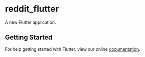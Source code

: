 # reddit_flutter

A new Flutter application.

## Getting Started

For help getting started with Flutter, view our online
[documentation](https://flutter.io/).
